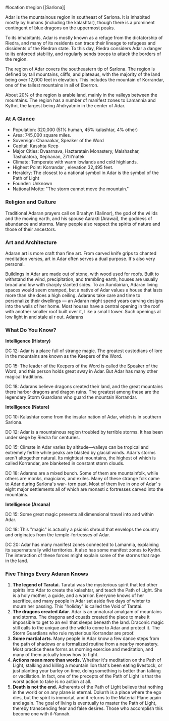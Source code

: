  #location #region [[Sarlona]]

Adar is the mountainous region in southeast of Sarlona. It is inhabited mostly by humans (including the kalashtar), though there is a prominent contingent of blue dragons on the uppermost peaks.

To its inhabitants, Adar is mostly known as a refuge from the dictatorship of Riedra, and many of its residents can trace their lineage to refugees and dissidents of the Riedran state. To this day, Riedra considers Adar a danger to its enforced stability, and regularly sends troops to attack the borders of the region.

The region of Adar covers the southeastern tip of Sarlona. The region is defined by tall mountains, cliffs, and plateaus, with the majority of the land being over 12,000 feet in elevation. This includes the mountain of Korrandar, one of the tallest mountains in all of Eberron.

About 20% of the region is arable land, mainly in the valleys between the mountains. The region has a number of manifest zones to Lamannia and Kythri, the largest being Ahdryatmin in the center of Adar.

### At A Glance

* Population: 320,000 (51% human, 45% kalashtar, 4% other)
* Area: 745,000 square miles.
* Sovereign: Chanaakar, Speaker of the Word
* Capital: Kasshta Keep
* Major Cities: Dvaarnava, Haztaratain Monastery, Malshashar, Tashalatora, Xephanan, Zi'til'natek
* Climate: Temperate with warm lowlands and cold highlands.
* Highest Point: Korrandar , elevation 32,495 feet.
* Heraldry: The closest to a national symbol in Adar is the symbol of the Path of Light
* Founder: Unknown
* National Motto: "The storm cannot move the mountain."

### Religion and Culture

Traditional Adaran prayers call on Braahyn (Balinor), the god of the wi lds and the moving earth, and his spouse Aarakti (Arawai), the goddess of abundance and storms. Many people also respect the spirits of nature and those of their ancestors.

### Art and Architecture

Adaran art is more craft than fine art. From carved knife grips to chanted meditation verses, art in Adar often serves a dual purpose. It's also very personal.

Buildings in Adar are made out of stone, with wood used for roofs. Built to withstand the wind, precipitation, and trembling earth, houses are usually broad and low with sharply slanted sides. To an Aundairian, Adaran living spaces would seem cramped, but a native of Adar values a house that lasts more than she does a high ceiling. Adarans take care and time to personalize their dwellings — an Adaran might spend years carving designs into the walls of her home.
Most houses have a central opening in the roof with
another smaller roof built over it, l ike a smal l tower.
Such openings al low light in and stale ai r out. Adarans

### What Do You Know?

**Intelligence (History)**

DC 12: Adar is a place full of strange magic. The greatest custodians of lore in the mountains are known as the Keepers of the Word.

DC 15: The leader of the Keepers of the Word is called the Speaker of the Word, and this person holds great sway in Adar. But Adar has many other magical traditions.

DC 18: Adarans believe dragons created their land, and the great mountains there harbor dragons and dragon ruins. The greatest among these are the legendary Storm Guardians who guard the mountain Korrandar.

**Intelligence (Nature)**

DC 10: Kalashtar come from the insular nation of Adar, which is in southern Sarlona.

DC 12: Adar is a mountainous region troubled by terrible storms. It has been under siege by Riedra for centuries.

DC 15: Climate in Adar varies by altitude—valleys can be tropical and extremely fertile while peaks are blasted by glacial winds. Adar's storms aren't altogether natural. Its mightiest mountains, the highest of which is called Korrandar, are blanketed in constant storm clouds.

DC 18: Adarans are a mixed bunch. Some of them are mountainfolk, while others are monks, magicians, and exiles. Many of these strange folk came to Adar during Sarlona's war- torn past. Most of them live in one of Adar' s eight major settlements all of which are monasti c fortresses carved into the mountains.

**Intelligence (Arcana)**

DC 15: Some great magic prevents all dimensional travel into and within Adar.

DC 18: This "magic" is actually a psionic shroud that envelops the country and originates from the temple-fortresses of Adar.

DC 20: Adar has many manifest zones connected to Lamannia, explaining its supernaturally wild territories. It also has some manifest zones to Kythri. The interaction of these forces might explain some of the storms that rage in the land.

### Five Things Every Adaran Knows

1. **The legend of Taratai.** Taratai was the mysterious spirit that led other spirits into Adar to create the kalashtar, and teach the Path of Light. She is a holy mother, a guide, and a warrior. Everyone knows of her sacrifice, and many people in Adar set aside five days of winter to mourn her passing. This "holiday" is called the Void of Taratai.
2. **The dragons created Adar**. Adar is an unnatural amalgam of mountains and storms. The dragons and couatls created the place to make it impossible to get to an evil that sleeps beneath the land. Draconic magic still calls to the unique and the wild to come to Adar and protect it. The Storm Guardians who rule mysterious Korrandar are proof.
3. **Some martial arts.** Many people in Adar know a few dance steps from the path of shadows or a formalized routine from a nearby monastery. Most practice these forms as morning exercise and meditation, and many of them actually know how to fight.
4. **Actions mean more than words.** Whether it's meditation on the Path of Light, stalking and killing a mountain lion that's been eating livestock, or just planting your barley on time, doing something is better than talking or vacillation. In fact, one of the precepts of the Path of Light is that the worst action to take is no action at all.
5. **Death is not the end.** Adherents of the Path of Light believe that nothing in the world or on any plane is eternal. Dolurrh is a place where the ego dies, but the spirit is immortal, and it returns to the Material Plane again and again. The goal of living is eventually to master the Path of Light, thereby transcending fear and false desires. Those who accomplish this become one with il-Yannah.
